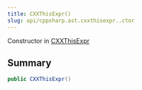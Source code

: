 ```yaml
---
title: CXXThisExpr()
slug: api/cppsharp.ast.cxxthisexpr..ctor
---
```

Constructor in [CXXThisExpr](/api/cppsharp/ast/cxxthisexpr)

## Summary



```csharp
public CXXThisExpr()
```

